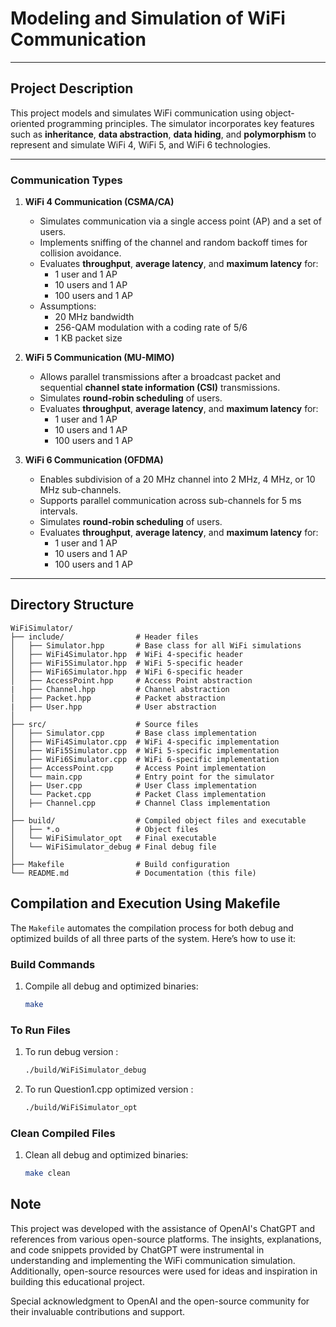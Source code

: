 # Modeling and Simulation of WiFi Communication

---

## Project Description

This project models and simulates WiFi communication using object-oriented programming principles. The simulator incorporates key features such as **inheritance**, **data abstraction**, **data hiding**, and **polymorphism** to represent and simulate WiFi 4, WiFi 5, and WiFi 6 technologies.

---

### Communication Types

1. **WiFi 4 Communication (CSMA/CA)**

   - Simulates communication via a single access point (AP) and a set of users.
   - Implements sniffing of the channel and random backoff times for collision avoidance.
   - Evaluates **throughput**, **average latency**, and **maximum latency** for:
     - 1 user and 1 AP
     - 10 users and 1 AP
     - 100 users and 1 AP
   - Assumptions:
     - 20 MHz bandwidth
     - 256-QAM modulation with a coding rate of 5/6
     - 1 KB packet size

2. **WiFi 5 Communication (MU-MIMO)**

   - Allows parallel transmissions after a broadcast packet and sequential **channel state information (CSI)** transmissions.
   - Simulates **round-robin scheduling** of users.
   - Evaluates **throughput**, **average latency**, and **maximum latency** for:
     - 1 user and 1 AP
     - 10 users and 1 AP
     - 100 users and 1 AP

3. **WiFi 6 Communication (OFDMA)**
   - Enables subdivision of a 20 MHz channel into 2 MHz, 4 MHz, or 10 MHz sub-channels.
   - Supports parallel communication across sub-channels for 5 ms intervals.
   - Simulates **round-robin scheduling** of users.
   - Evaluates **throughput**, **average latency**, and **maximum latency** for:
     - 1 user and 1 AP
     - 10 users and 1 AP
     - 100 users and 1 AP

---

## Directory Structure

````plaintext
WiFiSimulator/
├── include/                # Header files
│   ├── Simulator.hpp       # Base class for all WiFi simulations
│   ├── WiFi4Simulator.hpp  # WiFi 4-specific header
│   ├── WiFi5Simulator.hpp  # WiFi 5-specific header
│   ├── WiFi6Simulator.hpp  # WiFi 6-specific header
│   ├── AccessPoint.hpp     # Access Point abstraction
|   ├── Channel.hpp         # Channel abstraction
│   ├── Packet.hpp          # Packet abstraction
|   ├── User.hpp            # User abstraction
│
├── src/                    # Source files
│   ├── Simulator.cpp       # Base class implementation
│   ├── WiFi4Simulator.cpp  # WiFi 4-specific implementation
│   ├── WiFi5Simulator.cpp  # WiFi 5-specific implementation
│   ├── WiFi6Simulator.cpp  # WiFi 6-specific implementation
│   ├── AccessPoint.cpp     # Access Point implementation
│   └── main.cpp            # Entry point for the simulator
│   ├── User.cpp            # User Class implementation
│   └── Packet.cpp          # Packet Class implementation
│   ├── Channel.cpp         # Channel Class implementation
│
├── build/                  # Compiled object files and executable
│   ├── *.o                 # Object files
│   └── WiFiSimulator_opt   # Final executable
│   └── WiFiSimulator_debug # Final debug file
│
├── Makefile                # Build configuration
└── README.md               # Documentation (this file)

````

## Compilation and Execution Using Makefile

The `Makefile` automates the compilation process for both debug and optimized builds of all three parts of the system. Here’s how to use it:

### Build Commands

1. Compile all debug and optimized binaries:
   ```bash
   make
    ````

### To Run Files

1. To run debug version :
   ```bash
   ./build/WiFiSimulator_debug
   ```
2. To run Question1.cpp optimized version :
   ```bash
   ./build/WiFiSimulator_opt
   ```

### Clean Compiled Files

1. Clean all debug and optimized binaries:
   ```bash
   make clean
   ```

## Note

This project was developed with the assistance of OpenAI's ChatGPT and references from various open-source platforms. The insights, explanations, and code snippets provided by ChatGPT were instrumental in understanding and implementing the WiFi communication simulation. Additionally, open-source resources were used for ideas and inspiration in building this educational project.

Special acknowledgment to OpenAI and the open-source community for their invaluable contributions and support.
